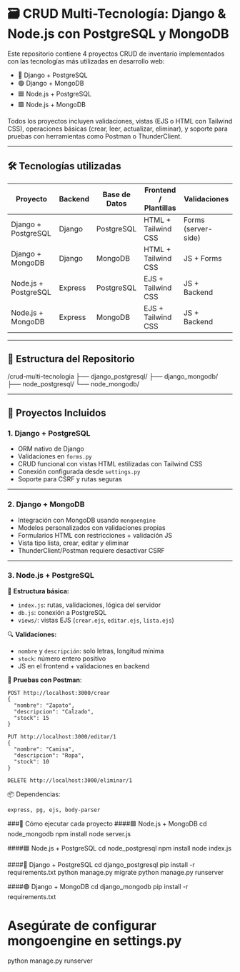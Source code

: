 # 🗃️ CRUD Multi-Tecnología: Django & Node.js con PostgreSQL y MongoDB

Este repositorio contiene 4 proyectos CRUD de inventario implementados con las tecnologías más utilizadas en desarrollo web:

- 🔵 Django + PostgreSQL  
- 🟢 Django + MongoDB  
- 🟦 Node.js + PostgreSQL  
- 🟩 Node.js + MongoDB  

Todos los proyectos incluyen validaciones, vistas (EJS o HTML con Tailwind CSS), operaciones básicas (crear, leer, actualizar, eliminar), y soporte para pruebas con herramientas como Postman o ThunderClient.

---

## 🛠️ Tecnologías utilizadas

| Proyecto                  | Backend  | Base de Datos | Frontend / Plantillas | Validaciones         |
|---------------------------|----------|----------------|------------------------|----------------------|
| Django + PostgreSQL       | Django   | PostgreSQL     | HTML + Tailwind CSS    | Forms (server-side)  |
| Django + MongoDB          | Django   | MongoDB        | HTML + Tailwind CSS    | JS + Forms           |
| Node.js + PostgreSQL      | Express  | PostgreSQL     | EJS + Tailwind CSS     | JS + Backend         |
| Node.js + MongoDB         | Express  | MongoDB        | EJS + Tailwind CSS     | JS + Backend         |

---

## 📁 Estructura del Repositorio

/crud-multi-tecnologia
├── django_postgresql/
├── django_mongodb/
├── node_postgresql/
└── node_mongodb/


---

## 🧩 Proyectos Incluidos

### 1. Django + PostgreSQL

- ORM nativo de Django
- Validaciones en `forms.py`
- CRUD funcional con vistas HTML estilizadas con Tailwind CSS
- Conexión configurada desde `settings.py`
- Soporte para CSRF y rutas seguras

---

### 2. Django + MongoDB

- Integración con MongoDB usando `mongoengine`
- Modelos personalizados con validaciones propias
- Formularios HTML con restricciones + validación JS
- Vista tipo lista, crear, editar y eliminar
- ThunderClient/Postman requiere desactivar CSRF

---

### 3. Node.js + PostgreSQL

📄 **Estructura básica:**
- `index.js`: rutas, validaciones, lógica del servidor
- `db.js`: conexión a PostgreSQL
- `views/`: vistas EJS (`crear.ejs`, `editar.ejs`, `lista.ejs`)

🔍 **Validaciones:**
- `nombre` y `descripción`: solo letras, longitud mínima
- `stock`: número entero positivo
- JS en el frontend + validaciones en backend

🧪 **Pruebas con Postman**:

```http
POST http://localhost:3000/crear
{
  "nombre": "Zapato",
  "descripcion": "Calzado",
  "stock": 15
}

PUT http://localhost:3000/editar/1
{
  "nombre": "Camisa",
  "descripcion": "Ropa",
  "stock": 10
}

DELETE http://localhost:3000/eliminar/1
```
📦 Dependencias:

    express, pg, ejs, body-parser

###🚀 Cómo ejecutar cada proyecto
####🟩 Node.js + MongoDB
cd node_mongodb
npm install
node server.js

####🟦 Node.js + PostgreSQL
cd node_postgresql
npm install
node index.js

####🔵 Django + PostgreSQL
cd django_postgresql
pip install -r requirements.txt
python manage.py migrate
python manage.py runserver

####🟢 Django + MongoDB
cd django_mongodb
pip install -r requirements.txt
# Asegúrate de configurar mongoengine en settings.py
python manage.py runserver

